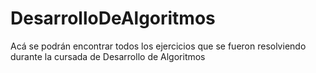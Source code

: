 # DesarrolloDeAlgoritmos
Acá se podrán encontrar todos los ejercicios que se fueron resolviendo durante la cursada de Desarrollo de Algoritmos
